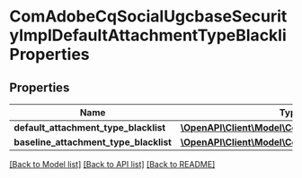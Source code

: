 # ComAdobeCqSocialUgcbaseSecurityImplDefaultAttachmentTypeBlackliProperties

## Properties
Name | Type | Description | Notes
------------ | ------------- | ------------- | -------------
**default_attachment_type_blacklist** | [**\OpenAPI\Client\Model\ConfigNodePropertyArray**](ConfigNodePropertyArray.md) |  | [optional] 
**baseline_attachment_type_blacklist** | [**\OpenAPI\Client\Model\ConfigNodePropertyArray**](ConfigNodePropertyArray.md) |  | [optional] 

[[Back to Model list]](../README.md#documentation-for-models) [[Back to API list]](../README.md#documentation-for-api-endpoints) [[Back to README]](../README.md)


